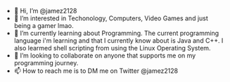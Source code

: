 - 👋 Hi, I’m @jamez2128
- 👀 I’m interested in Techonology, Computers, Video Games and just being a gamer lmao.
- 🌱 I’m currently learning about Programming. The current programming language i'm learning and that I currently know about is Java and C++. I also learmed shell scripting from using the Linux Operating System.
- 💞️ I’m looking to collaborate on anyone that supports me on my programming journey.
- 📫 How to reach me is to DM me on Twitter @jamez2128

<!---
jamez2128/jamez2128 is a ✨ special ✨ repository because its `README.md` (this file) appears on your GitHub profile.
You can click the Preview link to take a look at your changes.
--->
